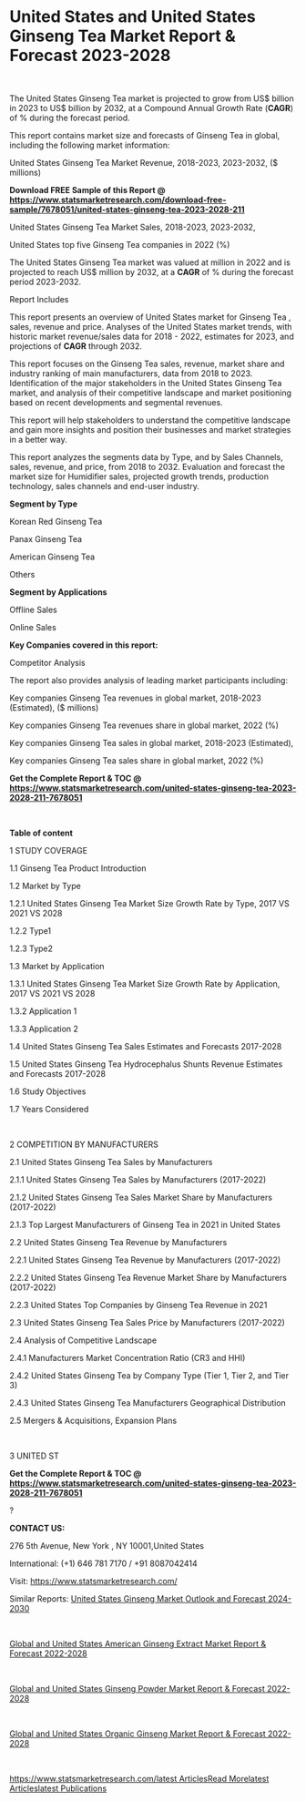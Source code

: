 <h1>United States and United States Ginseng Tea Market Report & Forecast 2023-2028</h1><br/><p>The United States Ginseng Tea market is projected to grow from US$ billion in 2023 to US$ billion by 2032, at a Compound Annual Growth Rate (<strong>CAGR</strong>) of % during the forecast period.</p>
 
 
 
 <p>This report contains market size and forecasts of Ginseng Tea in global, including the following market information:</p>
 
 
 
 <p>United States Ginseng Tea Market Revenue, 2018-2023, 2023-2032, ($ millions)</p>
 
 
 
 <p><strong>Download FREE Sample of this Report @ <a href="https://www.statsmarketresearch.com/download-free-sample/7678051/united-states-ginseng-tea-2023-2028-211">https://www.statsmarketresearch.com/download-free-sample/7678051/united-states-ginseng-tea-2023-2028-211</a></strong></p>
 
 
 
 <p>United States Ginseng Tea Market Sales, 2018-2023, 2023-2032,</p>
 
 
 
 <p>United States top five Ginseng Tea companies in 2022 (%)</p>
 
 
 
 <p>The United States Ginseng Tea market was valued at million in 2022 and is projected to reach US$ million by 2032, at a <strong>CAGR</strong> of % during the forecast period 2023-2032.</p>
 
 
 
 <p>Report Includes</p>
 
 
 
 <p>This report presents an overview of United States market for Ginseng Tea , sales, revenue and price. Analyses of the United States market trends, with historic market revenue/sales data for 2018 - 2022, estimates for 2023, and projections of <strong>CAGR</strong> through 2032.</p>
 
 
 
 <p>This report focuses on the Ginseng Tea sales, revenue, market share and industry ranking of main manufacturers, data from 2018 to 2023. Identification of the major stakeholders in the United States Ginseng Tea market, and analysis of their competitive landscape and market positioning based on recent developments and segmental revenues.</p>
 
 
 
 <p>This report will help stakeholders to understand the competitive landscape and gain more insights and position their businesses and market strategies in a better way.</p>
 
 
 
 <p>This report analyzes the segments data by Type, and by Sales Channels, sales, revenue, and price, from 2018 to 2032. Evaluation and forecast the market size for Humidifier sales, projected growth trends, production technology, sales channels and end-user industry.</p>
 
 
 
 <p><strong>Segment by Type</strong></p>
 
 
 
 <p>Korean Red Ginseng Tea</p>
 
 
 
 <p>Panax Ginseng Tea</p>
 
 
 
 <p>American Ginseng Tea</p>
 
 
 
 <p>Others</p>
 
 
 
 <p><strong>Segment <strong><strong>by Applications</strong></strong></strong></p>
 
 
 
 <p>Offline Sales</p>
 
 
 
 <p>Online Sales</p>
 
 
 
 <p><strong>Key Companies covered in this report:</strong></p>
 
 
 
 <p>Competitor Analysis</p>
 
 
 
 <p>The report also provides analysis of leading market participants including:</p>
 
 
 
 <p>Key companies Ginseng Tea revenues in global market, 2018-2023 (Estimated), ($ millions)</p>
 
 
 
 <p>Key companies Ginseng Tea revenues share in global market, 2022 (%)</p>
 
 
 
 <p>Key companies Ginseng Tea sales in global market, 2018-2023 (Estimated),</p>
 
 
 
 <p>Key companies Ginseng Tea sales share in global market, 2022 (%)</p>
 
 
 
 <div><b>Get the Complete Report & TOC @ <a href="https://www.statsmarketresearch.com/united-states-ginseng-tea-2023-2028-211-7678051">https://www.statsmarketresearch.com/united-states-ginseng-tea-2023-2028-211-7678051</a></b></div>
 
 
 
 <p><br />
 
 <b>Table of content</b></p>
 
 
 
 <p>1 STUDY COVERAGE<br />
 
 1.1 Ginseng Tea Product Introduction<br />
 
 1.2 Market by Type<br />
 
 1.2.1 United States Ginseng Tea Market Size Growth Rate by Type, 2017 VS 2021 VS 2028<br />
 
 1.2.2 Type1<br />
 
 1.2.3 Type2<br />
 
 1.3 Market by Application<br />
 
 1.3.1 United States Ginseng Tea Market Size Growth Rate by Application, 2017 VS 2021 VS 2028<br />
 
 1.3.2 Application 1<br />
 
 1.3.3 Application 2<br />
 
 1.4 United States Ginseng Tea Sales Estimates and Forecasts 2017-2028<br />
 
 1.5 United States Ginseng Tea Hydrocephalus Shunts Revenue Estimates and Forecasts 2017-2028<br />
 
 1.6 Study Objectives<br />
 
 1.7 Years Considered<br />
 
 <br />
 
 2 COMPETITION BY MANUFACTURERS<br />
 
 2.1 United States Ginseng Tea Sales by Manufacturers<br />
 
 2.1.1 United States Ginseng Tea Sales by Manufacturers (2017-2022)<br />
 
 2.1.2 United States Ginseng Tea Sales Market Share by Manufacturers (2017-2022)<br />
 
 2.1.3 Top Largest Manufacturers of Ginseng Tea in 2021 in United States<br />
 
 2.2 United States Ginseng Tea Revenue by Manufacturers<br />
 
 2.2.1 United States Ginseng Tea Revenue by Manufacturers (2017-2022)<br />
 
 2.2.2 United States Ginseng Tea Revenue Market Share by Manufacturers (2017-2022)<br />
 
 2.2.3 United States Top Companies by Ginseng Tea Revenue in 2021<br />
 
 2.3 United States Ginseng Tea Sales Price by Manufacturers (2017-2022)<br />
 
 2.4 Analysis of Competitive Landscape<br />
 
 2.4.1 Manufacturers Market Concentration Ratio (CR3 and HHI)<br />
 
 2.4.2 United States Ginseng Tea by Company Type (Tier 1, Tier 2, and Tier 3)<br />
 
 2.4.3 United States Ginseng Tea Manufacturers Geographical Distribution<br />
 
 2.5 Mergers & Acquisitions, Expansion Plans<br />
 
 <br />
 
 3 UNITED ST</p>
 
 
 
 <div><b>Get the Complete Report & TOC @ <a href="https://www.statsmarketresearch.com/united-states-ginseng-tea-2023-2028-211-7678051">https://www.statsmarketresearch.com/united-states-ginseng-tea-2023-2028-211-7678051</a></b></div>
 
 
 
 <p>? </p>
 
 
 
 <p><b>CONTACT US:</b><br />
 
 276 5th Avenue, New York , NY 10001,United States<br />
 
 International: (+1) 646 781 7170 / +91 8087042414<br />
 
 Visit: <a href="https://www.statsmarketresearch.com/">https://www.statsmarketresearch.com/</a><br />
 
 Similar Reports: <a href="https://www.statsmarketresearch.com/united-states-ginseng-tea-2023-2028-211-7678051">United States Ginseng Market Outlook and Forecast 2024-2030</a><br />
 
 <br />
 
 <a href="https://www.statsmarketresearch.com/united-states-ginseng-tea-2023-2028-211-7678051">Global and United States American Ginseng Extract Market Report & Forecast 2022-2028</a><br />
 
 <br />
 
 <a href="https://www.statsmarketresearch.com/united-states-ginseng-tea-2023-2028-211-7678051">Global and United States Ginseng Powder Market Report & Forecast 2022-2028</a><br />
 
 <br />
 
 <a href="https://www.statsmarketresearch.com/united-states-ginseng-tea-2023-2028-211-7678051">Global and United States Organic Ginseng Market Report & Forecast 2022-2028</a><br />
 
 <br />
 
 <a href="https://gyeongbokgung.com">https://www.statsmarketresearch.com/</a><a href="https://hallyeomaritime.com">latest Articles</a><a href="https://jingwansa.com">Read More</a><a href="https://nguoiviet.jp/">latest Articles</a><a href="https://www.intelmarketresearch.com/">latest Publications</a></p>